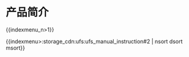 # 产品简介

{{indexmenu_n>1}}

{{indexmenu>:storage_cdn:ufs:ufs_manual_instruction#2 | nsort dsort msort}}
